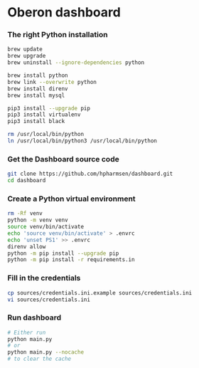 # Oberon dashboard

### The right Python installation
```bash
brew update
brew upgrade
brew uninstall --ignore-dependencies python

brew install python
brew link --overwrite python
brew install direnv
brew install mysql

pip3 install --upgrade pip
pip3 install virtualenv
pip3 install black

rm /usr/local/bin/python
ln /usr/local/bin/python3 /usr/local/bin/python
```
### Get the Dashboard source code
```bash
git clone https://github.com/hpharmsen/dashboard.git
cd dashboard
```

### Create a Python virtual environment
```bash
rm -Rf venv
python -m venv venv
source venv/bin/activate
echo 'source venv/bin/activate' > .envrc
echo 'unset PS1' >> .envrc
direnv allow
python -m pip install --upgrade pip
python -m pip install -r requirements.in
```

### Fill in the credentials 
```bash
cp sources/credentials.ini.example sources/credentials.ini
vi sources/credentials.ini
```

### Run dashboard ###
```bash
# Either run 
python main.py
# or
python main.py --nocache
# to clear the cache
```